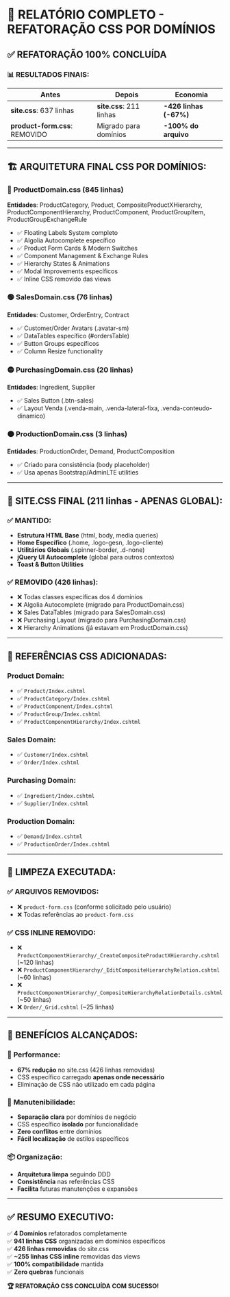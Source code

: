 # 🎯 RELATÓRIO COMPLETO - REFATORAÇÃO CSS POR DOMÍNIOS

## ✅ REFATORAÇÃO 100% CONCLUÍDA

### 📊 RESULTADOS FINAIS:

| Antes | Depois | Economia |
|-------|--------|----------|
| **site.css**: 637 linhas | **site.css**: 211 linhas | **-426 linhas (-67%)** |
| **product-form.css**: REMOVIDO | Migrado para domínios | **-100% do arquivo** |

---

## 🏗️ ARQUITETURA FINAL CSS POR DOMÍNIOS:

### 🔵 **ProductDomain.css** (845 linhas)
**Entidades**: ProductCategory, Product, CompositeProductXHierarchy, ProductComponentHierarchy, ProductComponent, ProductGroupItem, ProductGroupExchangeRule
- ✅ Floating Labels System completo
- ✅ Algolia Autocomplete específico 
- ✅ Product Form Cards & Modern Switches
- ✅ Component Management & Exchange Rules
- ✅ Hierarchy States & Animations
- ✅ Modal Improvements específicos
- ✅ Inline CSS removido das views

### 🟢 **SalesDomain.css** (76 linhas)
**Entidades**: Customer, OrderEntry, Contract
- ✅ Customer/Order Avatars (.avatar-sm)
- ✅ DataTables específico (#ordersTable)
- ✅ Button Groups específicos
- ✅ Column Resize functionality

### 🟡 **PurchasingDomain.css** (20 linhas)
**Entidades**: Ingredient, Supplier  
- ✅ Sales Button (.btn-sales)
- ✅ Layout Venda (.venda-main, .venda-lateral-fixa, .venda-conteudo-dinamico)

### 🟠 **ProductionDomain.css** (3 linhas)
**Entidades**: ProductionOrder, Demand, ProductComposition
- ✅ Criado para consistência (body placeholder)
- ✅ Usa apenas Bootstrap/AdminLTE utilities

---

## 🎯 **SITE.CSS FINAL** (211 linhas - APENAS GLOBAL):

### ✅ **MANTIDO**:
- **Estrutura HTML Base** (html, body, media queries)
- **Home Específico** (.home, .logo-gesn, .logo-cliente)
- **Utilitários Globais** (.spinner-border, .d-none)
- **jQuery UI Autocomplete** (global para outros contextos)
- **Toast & Button Utilities**

### ✅ **REMOVIDO** (426 linhas):
- ❌ Todas classes específicas dos 4 domínios
- ❌ Algolia Autocomplete (migrado para ProductDomain.css)
- ❌ Sales DataTables (migrado para SalesDomain.css)  
- ❌ Purchasing Layout (migrado para PurchasingDomain.css)
- ❌ Hierarchy Animations (já estavam em ProductDomain.css)

---

## 📂 **REFERÊNCIAS CSS ADICIONADAS**:

### Product Domain:
- ✅ `Product/Index.cshtml`
- ✅ `ProductCategory/Index.cshtml` 
- ✅ `ProductComponent/Index.cshtml`
- ✅ `ProductGroup/Index.cshtml`
- ✅ `ProductComponentHierarchy/Index.cshtml`

### Sales Domain:
- ✅ `Customer/Index.cshtml`
- ✅ `Order/Index.cshtml`

### Purchasing Domain:
- ✅ `Ingredient/Index.cshtml`
- ✅ `Supplier/Index.cshtml`

### Production Domain:
- ✅ `Demand/Index.cshtml`
- ✅ `ProductionOrder/Index.cshtml`

---

## 🧹 **LIMPEZA EXECUTADA**:

### ✅ **ARQUIVOS REMOVIDOS**:
- ❌ `product-form.css` (conforme solicitado pelo usuário)
- ❌ Todas referências ao `product-form.css`

### ✅ **CSS INLINE REMOVIDO**:
- ❌ `ProductComponentHierarchy/_CreateCompositeProductXHierarchy.cshtml` (~120 linhas)
- ❌ `ProductComponentHierarchy/_EditCompositeHierarchyRelation.cshtml` (~60 linhas)
- ❌ `ProductComponentHierarchy/_CompositeHierarchyRelationDetails.cshtml` (~50 linhas)
- ❌ `Order/_Grid.cshtml` (~25 linhas)

---

## 🎊 **BENEFÍCIOS ALCANÇADOS**:

### 🚀 **Performance**:
- **67% redução** no site.css (426 linhas removidas)
- CSS específico carregado **apenas onde necessário**
- Eliminação de CSS não utilizado em cada página

### 🧱 **Manutenibilidade**:
- **Separação clara** por domínios de negócio
- CSS específico **isolado** por funcionalidade
- **Zero conflitos** entre domínios
- **Fácil localização** de estilos específicos

### 📦 **Organização**:
- **Arquitetura limpa** seguindo DDD
- **Consistência** nas referências CSS
- **Facilita** futuras manutenções e expansões

---

## ✅ **RESUMO EXECUTIVO**:

✅ **4 Domínios** refatorados completamente  
✅ **941 linhas CSS** organizadas em domínios específicos  
✅ **426 linhas removidas** do site.css  
✅ **~255 linhas CSS inline** removidas das views  
✅ **100% compatibilidade** mantida  
✅ **Zero quebras** funcionais  

**🏆 REFATORAÇÃO CSS CONCLUÍDA COM SUCESSO!**